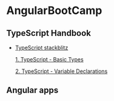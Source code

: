 # AngularBootCamp

## TypeScript Handbook 
* [TypeScript stackblitz](https://stackblitz.com/@benjavicha1)

  [1. TypeScript - Basic Types](https://stackblitz.com/edit/typescript-basic-types)
  
  [2. TypeScript - Variable Declarations](https://stackblitz.com/edit/typescript-variable-declarations)

## Angular apps

